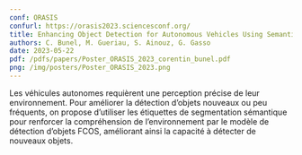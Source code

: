```yaml
---
conf: ORASIS
confurl: https://orasis2023.sciencesconf.org/
title: Enhancing Object Detection for Autonomous Vehicles Using Semantic Segmentation Labels
authors: C. Bunel, M. Gueriau, S. Ainouz, G. Gasso
date: 2023-05-22
pdf: /pdfs/papers/Poster_ORASIS_2023_corentin_bunel.pdf
png: /img/posters/Poster_ORASIS_2023.png
---
```

Les véhicules autonomes requièrent une perception précise de leur environnement. Pour améliorer la détection d’objets nouveaux ou peu fréquents, on propose d’utiliser les étiquettes de segmentation sémantique pour renforcer la compréhension de l’environnement par le modèle de détection d’objets FCOS, améliorant ainsi la capacité à détecter de nouveaux objets.
